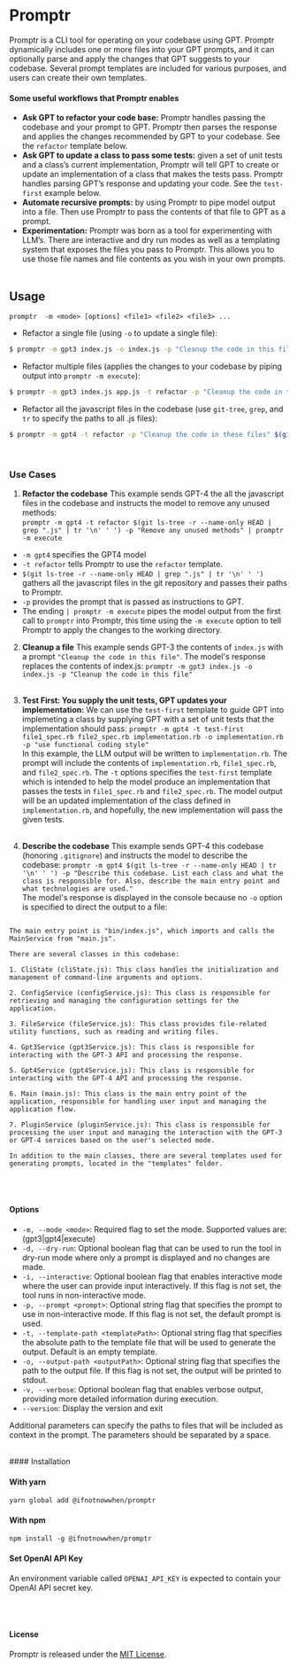 # Promptr

Promptr is a CLI tool for operating on your codebase using GPT. Promptr dynamically includes one or more files into your GPT prompts, and it can optionally parse and apply the changes that GPT suggests to your codebase. Several prompt templates are included for various purposes, and users can create their own templates. 
<br />

#### Some useful workflows that Promptr enables
- __Ask GPT to refactor your code base:__ Promptr handles passing the codebase and your prompt to GPT. Promptr then parses the response and applies the changes recommended by GPT to your codebase. See the `refactor` template below.
- __Ask GPT to update a class to pass some tests:__ given a set of unit tests and a class’s current implementation, Promptr will tell GPT to create or update an implementation of a class that makes the tests pass. Promptr handles parsing GPT’s response and updating your code. See the `test-first` example below. 
- __Automate recursive prompts:__ by using Promptr to pipe model output into a file. Then use Promptr to pass the contents of that file to GPT as a prompt.
- __Experimentation:__ Promptr was born as a tool for experimenting with LLM’s. There are interactive and dry run modes as well as a templating system that exposes the files you pass to Promptr. This allows  you to use those file names and file contents as you wish in your own prompts.
<br /><br />

## Usage

`promptr  -m <mode> [options] <file1> <file2> <file3> ...`


- Refactor a single file (using `-o` to update a single file):

```bash
$ promptr -m gpt3 index.js -o index.js -p "Cleanup the code in this file"
```

- Refactor multiple files (applies the changes to your codebase by piping output into `promptr -m execute`):

```bash
$ promptr -m gpt3 index.js app.js -t refactor -p "Cleanup the code in these files" | promptr -m execute
```

- Refactor all the javascript files in the codebase (use `git-tree`, `grep`, and `tr` to specify the paths to all .js files):

```bash
$ promptr -m gpt4 -t refactor -p "Cleanup the code in these files" $(git ls-tree -r --name-only HEAD | grep ".js" | tr '\n' ' ') | promptr -m execute
```
<br />

### Use Cases

1. __Refactor the codebase__ 
This example sends GPT-4 the all the javascript files in the codebase and instructs the model to remove any unused methods: <br /> `promptr -m gpt4 -t refactor $(git ls-tree -r --name-only HEAD | grep ".js" | tr '\n' ' ') -p "Remove any unused methods" | promptr -m execute` <br />
- `-m gpt4` specifies the GPT4 model
- `-t refactor` tells Promptr to use the `refactor` template.
- `$(git ls-tree -r --name-only HEAD | grep ".js" | tr '\n' ' ')` gathers all the javascript files in the git repository and passes their paths to Promptr.
- `-p` provides the prompt that is passed as instructions to GPT.
- The ending `| promptr -m execute` pipes the model output from the first call to `promptr` into Promptr, this time using the `-m execute` option to tell Promptr to apply the changes to the working directory.

2. __Cleanup a file__
This example sends GPT-3 the contents of `index.js` with a prompt `"Cleanup the code in this file"`. The model's response replaces the contents of index.js: 
`promptr -m gpt3 index.js -o index.js -p "Cleanup the code in this file"`
<br /><br />

3. __Test First: You supply the unit tests, GPT updates your implementation:__ We can use the `test-first` template to guide GPT into implemeting a class by supplying GPT with a set of unit tests that the implementation should pass:
`
promptr -m gpt4 -t test-first file1_spec.rb file2_spec.rb implementation.rb -o implementation.rb -p "use functional coding style"
`
<br />In this example, the LLM output will be written to `implementation.rb`. The prompt will include the contents of `implementation.rb`, `file1_spec.rb`, and `file2_spec.rb`. The `-t` options specifies the `test-first` template which is intended to help the model produce an implementation that passes the tests in `file1_spec.rb` and `file2_spec.rb`. The model output will be an updated implementation of the class defined in `implementation.rb`, and hopefully, the new implementation will pass the given tests. <br /><br />


4. __Describe the codebase__
This example sends GPT-4 this codebase (honoring `.gitignore`) and instructs the model to describe the codebase:
`promptr -m gpt4 $(git ls-tree -r --name-only HEAD | tr '\n' ' ') -p "Describe this codebase. List each class and what the class is responsible for. Also, describe the main entry point and what technologies are used."`<br />
The model's response is displayed in the console because no `-o` option is specified to direct the output to a file:
```This codebase is a command-line interface (CLI) tool called Promptr. It allows users to pass file contents through liquidjs templates and pass the resulting prompt to GPT-3 or GPT-4. The main technologies used in this codebase are Node.js, liquidjs, and the OpenAI API.

The main entry point is "bin/index.js", which imports and calls the MainService from "main.js".

There are several classes in this codebase:

1. CliState (cliState.js): This class handles the initialization and management of command-line arguments and options.

2. ConfigService (configService.js): This class is responsible for retrieving and managing the configuration settings for the application.

3. FileService (fileService.js): This class provides file-related utility functions, such as reading and writing files.

4. Gpt3Service (gpt3Service.js): This class is responsible for interacting with the GPT-3 API and processing the response.

5. Gpt4Service (gpt4Service.js): This class is responsible for interacting with the GPT-4 API and processing the response.

6. Main (main.js): This class is the main entry point of the application, responsible for handling user input and managing the application flow.

7. PluginService (pluginService.js): This class is responsible for processing the user input and managing the interaction with the GPT-3 or GPT-4 services based on the user's selected mode.

In addition to the main classes, there are several templates used for generating prompts, located in the "templates" folder.

```

<br /><br />

#### Options
- `-m, --mode <mode>`: Required flag to set the mode. Supported values are: (gpt3|gpt4|execute)
- `-d, --dry-run`: Optional boolean flag that can be used to run the tool in dry-run mode where only a prompt is displayed and no changes are made.
- `-i, --interactive`: Optional boolean flag that enables interactive mode where the user can provide input interactively. If this flag is not set, the tool runs in non-interactive mode.
- `-p, --prompt <prompt>`: Optional string flag that specifies the prompt to use in non-interactive mode. If this flag is not set, the default prompt is used.
- `-t, --template-path <templatePath>`: Optional string flag that specifies the absolute path to the template file that will be used to generate the output. Default is an empty template.
- `-o, --output-path <outputPath>`: Optional string flag that specifies the path to the output file. If this flag is not set, the output will be printed to stdout.
- `-v, --verbose`: Optional boolean flag that enables verbose output, providing more detailed information during execution.
- `--version`: Display the version and exit

Additional parameters can specify the paths to files that will be included as context in the prompt. The parameters should be separated by a space.

<br />
#### Installation

#### With yarn
```
yarn global add @ifnotnowwhen/promptr
```

#### With npm
```
npm install -g @ifnotnowwhen/promptr
```

#### Set OpenAI API Key
An environment variable called `OPENAI_API_KEY` is expected to contain your OpenAI API secret key.

<br /><br />
#### License

Promptr is released under the [MIT License](https://opensource.org/licenses/MIT).


